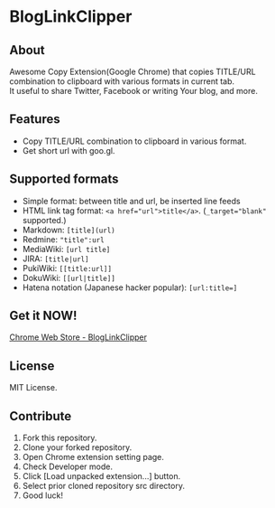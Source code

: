 BlogLinkClipper
=================

## About

Awesome Copy Extension(Google Chrome) that copies TITLE/URL combination to clipboard with various formats in current tab.  
It useful to share Twitter, Facebook or writing Your blog, and more.

## Features

- Copy TITLE/URL combination to clipboard in various format.
- Get short url with goo.gl.

## Supported formats

- Simple format: between title and url, be inserted line feeds
- HTML link tag format: `<a href="url">title</a>`. (`_target="blank"` supported.)
- Markdown: `[title](url)`
- Redmine: `"title":url`
- MediaWiki: `[url title]`
- JIRA: `[title|url]`
- PukiWiki: `[[title:url]]`
- DokuWiki: `[[url|title]]`
- Hatena notation (Japanese hacker popular): `[url:title=]`

## Get it NOW!

[Chrome Web Store - BlogLinkClipper](https://chrome.google.com/webstore/detail/bloglinkclipper/jcbdhcdpoagflgclgidimolohhmofnma)

## License

MIT License.

## Contribute

1. Fork this repository.
1. Clone your forked repository.
1. Open Chrome extension setting page.
1. Check Developer mode.
1. Click [Load unpacked extension...] button.
1. Select prior cloned repository src directory.
1. Good luck!

